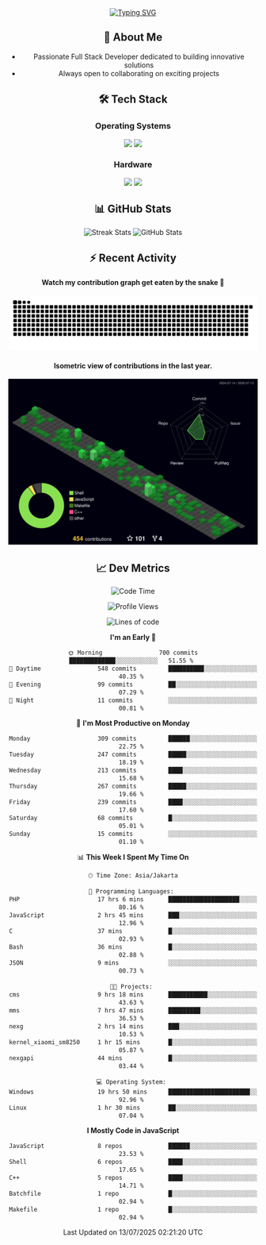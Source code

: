 <div align="center" style="max-width: 900px; margin: auto;">
<a href="https://github.com/thunderkex">
  <img src="https://readme-typing-svg.herokuapp.com?font=Fira+Code&pause=1000&center=true&vCenter=true&width=435&lines=Ha+ha!+I+am+here!;Told+you+a+storm+was+coming!" alt="Typing SVG" />
</a>

## 👋 About Me
- Passionate Full Stack Developer dedicated to building innovative solutions
- Always open to collaborating on exciting projects

## 🛠️ Tech Stack
### Operating Systems
<a href="#"><img src="https://img.shields.io/badge/Linux-FCC624?style=flat&logo=linux&logoColor=black"></a>
<a href="#"><img src="https://img.shields.io/badge/Windows-0078D6?style=flat&logo=windows&logoColor=white"></a>

### Hardware
<a href="#"><img src="https://img.shields.io/badge/Raspberry%20Pi-C51A4A?style=flat&logo=raspberrypi&logoColor=white"></a>
<a href="#"><img src="https://img.shields.io/badge/Arduino-00979D?style=flat&logo=Arduino&logoColor=white"></a>

## 📊 GitHub Stats
<div align="center">
  <img src="https://streak-stats.demolab.com?user=thunderkex&theme=tokyonight-duo&border_radius=20" alt="Streak Stats" />
  <img src="https://github-readme-stats.vercel.app/api?username=thunderkex&show_icons=true&theme=tokyonight&border_radius=20" alt="GitHub Stats" />
</div>

## ⚡ Recent Activity
<h4>Watch my contribution graph get eaten by the snake 🐍</h4>
<img width="600em" alt="thunderkex's Github commit snake" src="https://raw.githubusercontent.com/thunderkex/thunderkex/output/grid-snake-ov.svg" />

<h4>Isometric view of contributions in the last year.</h4>
<a href="./profile-3d-contrib/profile-night-green.svg">
	<img width="600em" src="./profile-3d-contrib/profile-night-green.svg">
</a>

## 📈 Dev Metrics
<!--START_SECTION:waka-->
![Code Time](http://img.shields.io/badge/Code%20Time-1%2C401%20hrs%2052%20mins-blue)

![Profile Views](http://img.shields.io/badge/Profile%20Views-1-blue)

![Lines of code](https://img.shields.io/badge/From%20Hello%20World%20I%27ve%20Written-3.4%20million%20lines%20of%20code-blue)

**I'm an Early 🐤** 

```text
🌞 Morning                700 commits         █████████████░░░░░░░░░░░░   51.55 % 
🌆 Daytime                548 commits         ██████████░░░░░░░░░░░░░░░   40.35 % 
🌃 Evening                99 commits          ██░░░░░░░░░░░░░░░░░░░░░░░   07.29 % 
🌙 Night                  11 commits          ░░░░░░░░░░░░░░░░░░░░░░░░░   00.81 % 
```
📅 **I'm Most Productive on Monday** 

```text
Monday                   309 commits         ██████░░░░░░░░░░░░░░░░░░░   22.75 % 
Tuesday                  247 commits         █████░░░░░░░░░░░░░░░░░░░░   18.19 % 
Wednesday                213 commits         ████░░░░░░░░░░░░░░░░░░░░░   15.68 % 
Thursday                 267 commits         █████░░░░░░░░░░░░░░░░░░░░   19.66 % 
Friday                   239 commits         ████░░░░░░░░░░░░░░░░░░░░░   17.60 % 
Saturday                 68 commits          █░░░░░░░░░░░░░░░░░░░░░░░░   05.01 % 
Sunday                   15 commits          ░░░░░░░░░░░░░░░░░░░░░░░░░   01.10 % 
```


📊 **This Week I Spent My Time On** 

```text
🕑︎ Time Zone: Asia/Jakarta

💬 Programming Languages: 
PHP                      17 hrs 6 mins       ████████████████████░░░░░   80.16 % 
JavaScript               2 hrs 45 mins       ███░░░░░░░░░░░░░░░░░░░░░░   12.96 % 
C                        37 mins             █░░░░░░░░░░░░░░░░░░░░░░░░   02.93 % 
Bash                     36 mins             █░░░░░░░░░░░░░░░░░░░░░░░░   02.88 % 
JSON                     9 mins              ░░░░░░░░░░░░░░░░░░░░░░░░░   00.73 % 

🐱‍💻 Projects: 
cms                      9 hrs 18 mins       ███████████░░░░░░░░░░░░░░   43.63 % 
mms                      7 hrs 47 mins       █████████░░░░░░░░░░░░░░░░   36.53 % 
nexg                     2 hrs 14 mins       ███░░░░░░░░░░░░░░░░░░░░░░   10.53 % 
kernel_xiaomi_sm8250     1 hr 15 mins        █░░░░░░░░░░░░░░░░░░░░░░░░   05.87 % 
nexgapi                  44 mins             █░░░░░░░░░░░░░░░░░░░░░░░░   03.44 % 

💻 Operating System: 
Windows                  19 hrs 50 mins      ███████████████████████░░   92.96 % 
Linux                    1 hr 30 mins        ██░░░░░░░░░░░░░░░░░░░░░░░   07.04 % 
```

**I Mostly Code in JavaScript** 

```text
JavaScript               8 repos             ██████░░░░░░░░░░░░░░░░░░░   23.53 % 
Shell                    6 repos             ████░░░░░░░░░░░░░░░░░░░░░   17.65 % 
C++                      5 repos             ████░░░░░░░░░░░░░░░░░░░░░   14.71 % 
Batchfile                1 repo              █░░░░░░░░░░░░░░░░░░░░░░░░   02.94 % 
Makefile                 1 repo              █░░░░░░░░░░░░░░░░░░░░░░░░   02.94 % 
```




 Last Updated on 13/07/2025 02:21:20 UTC
<!--END_SECTION:waka-->
</div>
